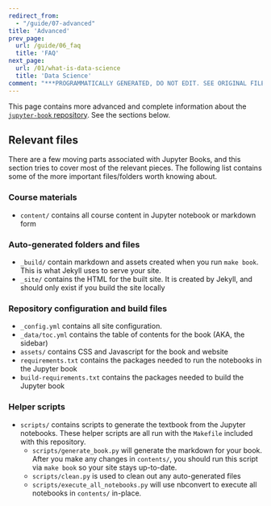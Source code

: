 ```yaml
---
redirect_from:
  - "/guide/07-advanced"
title: 'Advanced'
prev_page:
  url: /guide/06_faq
  title: 'FAQ'
next_page:
  url: /01/what-is-data-science
  title: 'Data Science'
comment: "***PROGRAMMATICALLY GENERATED, DO NOT EDIT. SEE ORIGINAL FILES IN /content***"
---
```

This page contains more advanced and complete information about the
[`jupyter-book` repository](https://github.com/choldgraf/jupyter-book). See the sections below.

## Relevant files

There are a few moving parts associated with Jupyter Books, and this
section tries to cover most of the relevant pieces. The following list contains some
of the more important files/folders worth knowing about.

### Course materials

* `content/` contains all course content in Jupyter notebook or markdown form

### Auto-generated folders and files
* `_build/` contain markdown and assets created when you run `make book`. This is what Jekyll uses to serve your site.
* `_site/` contains the HTML for the built site. It is created by Jekyll, and should only exist if you build the site locally

### Repository configuration and build files
* `_config.yml` contains all site configuration.
* `_data/toc.yml` contains the table of contents for the book (AKA, the sidebar)
* `assets/` contains CSS and Javascript for the book and website
* `requirements.txt` contains the packages needed to run the notebooks in the Jupyter book
* `build-requirements.txt` contains the packages needed to build the Jupyter book

### Helper scripts
* `scripts/` contains scripts to generate the textbook from the Jupyter notebooks. These helper scripts are
  all run with the `Makefile` included with this repository.
    * `scripts/generate_book.py` will generate the markdown for your book.
       After you make any changes in `contents/`, you should run this script via
       `make book` so your site stays up-to-date.
    * `scripts/clean.py` is used to clean out any auto-generated files
    * `scripts/execute_all_notebooks.py` will use nbconvert to execute all notebooks in `contents/` in-place.

